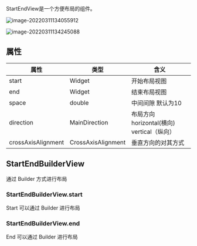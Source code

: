 StartEndView是一个方便布局的组件。

![image-20220311134055912](https://gitee.com/joser_zhang/upic/raw/master/uPic/202203111340003.png)

![image-20220311134245088](https://gitee.com/joser_zhang/upic/raw/master/uPic/202203111342107.png)

## 属性

| 属性               | 类型               | 含义                                       |
| ------------------ | ------------------ | ------------------------------------------ |
| start              | Widget             | 开始布局视图                               |
| end                | Widget             | 结束布局视图                               |
| space              | double             | 中间间隙 默认为10                          |
| direction          | MainDirection      | 布局方向 horizontal(横向) vertical（纵向） |
| crossAxisAlignment | CrossAxisAlignment | 垂直方向的对其方式                         |

## StartEndBuilderView

通过 Builder 方式进行布局

### StartEndBuilderView.start

Start 可以通过 Builder 进行布局

### StartEndBuilderView.end

End 可以通过 Builder 进行布局